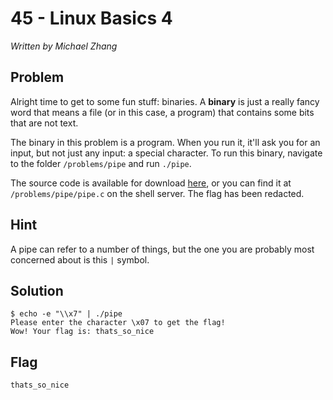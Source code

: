 # 45 - Linux Basics 4

*Written by Michael Zhang*

## Problem

Alright time to get to some fun stuff: binaries. A **binary** is just a really fancy word that means a file (or in this case, a program) that contains some bits that are not text.

The binary in this problem is a program. When you run it, it'll ask you for an input, but not just any input: a special character. To run this binary, navigate to the folder `/problems/pipe` and run `./pipe`.

The source code is available for download [here](pipe.c), or you can find it at `/problems/pipe/pipe.c` on the shell server. The flag has been redacted.

## Hint

A pipe can refer to a number of things, but the one you are probably most concerned about is this `|` symbol.

## Solution

```
$ echo -e "\\x7" | ./pipe 
Please enter the character \x07 to get the flag!
Wow! Your flag is: thats_so_nice
```

## Flag
`thats_so_nice`